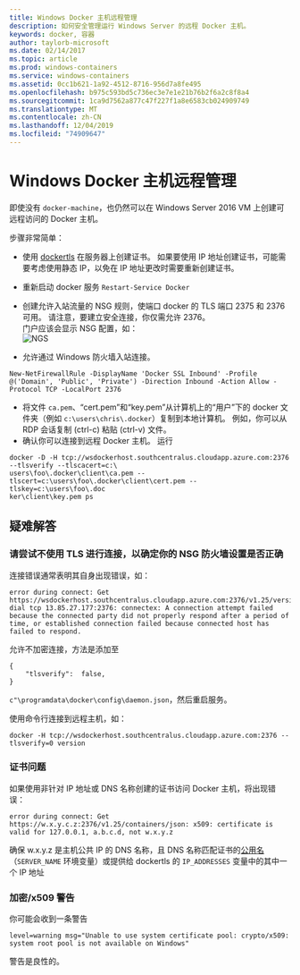```yaml
---
title: Windows Docker 主机远程管理
description: 如何安全管理运行 Windows Server 的远程 Docker 主机。
keywords: docker, 容器
author: taylorb-microsoft
ms.date: 02/14/2017
ms.topic: article
ms.prod: windows-containers
ms.service: windows-containers
ms.assetid: 0cc1b621-1a92-4512-8716-956d7a8fe495
ms.openlocfilehash: b975c593bd5c736ec3e7e1e21b76b2f6a2c8f8a4
ms.sourcegitcommit: 1ca9d7562a877c47f227f1a8e6583cb024909749
ms.translationtype: MT
ms.contentlocale: zh-CN
ms.lasthandoff: 12/04/2019
ms.locfileid: "74909647"
---
```

# <a name="remote-management-of-a-windows-docker-host"></a>Windows Docker 主机远程管理

即使没有 `docker-machine`，也仍然可以在 Windows Server 2016 VM 上创建可远程访问的 Docker 主机。

步骤非常简单：

* 使用 [dockertls](https://hub.docker.com/r/stefanscherer/dockertls-windows/) 在服务器上创建证书。 如果要使用 IP 地址创建证书，可能需要考虑使用静态 IP，以免在 IP 地址更改时需要重新创建证书。

* 重新启动 docker 服务 `Restart-Service Docker`
* 创建允许入站流量的 NSG 规则，使端口 docker 的 TLS 端口 2375 和 2376 可用。 请注意，要建立安全连接，你仅需允许 2376。  
  门户应该会显示 NSG 配置，如：  
  ![NGS](media/nsg.png)  
  
* 允许通过 Windows 防火墙入站连接。 
```
New-NetFirewallRule -DisplayName 'Docker SSL Inbound' -Profile @('Domain', 'Public', 'Private') -Direction Inbound -Action Allow -Protocol TCP -LocalPort 2376
```
* 将文件 `ca.pem`、“cert.pem”和“key.pem”从计算机上的“用户”下的 docker 文件夹（例如 `c:\users\chris\.docker`）复制到本地计算机。 例如，你可以从 RDP 会话复制 (ctrl-c) 粘贴 (ctrl-v) 文件。 
* 确认你可以连接到远程 Docker 主机。 运行
```
docker -D -H tcp://wsdockerhost.southcentralus.cloudapp.azure.com:2376 --tlsverify --tlscacert=c:\
users\foo\.docker\client\ca.pem --tlscert=c:\users\foo\.docker\client\cert.pem --tlskey=c:\users\foo\.doc
ker\client\key.pem ps
```


## <a name="troubleshooting"></a>疑难解答
### <a name="try-connecting-without-tls-to-determine-your-nsg-firewall-settings-are-correct"></a>请尝试不使用 TLS 进行连接，以确定你的 NSG 防火墙设置是否正确
连接错误通常表明其自身出现错误，如：
```
error during connect: Get https://wsdockerhost.southcentralus.cloudapp.azure.com:2376/v1.25/version: dial tcp 13.85.27.177:2376: connectex: A connection attempt failed because the connected party did not properly respond after a period of time, or established connection failed because connected host has failed to respond.
```

允许不加密连接，方法是添加至 
```
{
    "tlsverify":  false,
}
```
`c"\programdata\docker\config\daemon.json`，然后重启服务。

使用命令行连接到远程主机，如：
```
docker -H tcp://wsdockerhost.southcentralus.cloudapp.azure.com:2376 --tlsverify=0 version
```

### <a name="cert-problems"></a>证书问题
如果使用非针对 IP 地址或 DNS 名称创建的证书访问 Docker 主机，将出现错误：
```
error during connect: Get https://w.x.y.c.z:2376/v1.25/containers/json: x509: certificate is valid for 127.0.0.1, a.b.c.d, not w.x.y.z
```
确保 w.x.y.z 是主机公共 IP 的 DNS 名称，且 DNS 名称匹配证书的[公用名](https://www.ssl.com/faqs/common-name/)（`SERVER_NAME` 环境变量）或提供给 dockertls 的 `IP_ADDRESSES` 变量中的其中一个 IP 地址

### <a name="cryptox509-warning"></a>加密/x509 警告
你可能会收到一条警告 
```
level=warning msg="Unable to use system certificate pool: crypto/x509: system root pool is not available on Windows"
```
警告是良性的。
